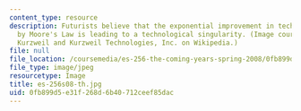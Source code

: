```yaml
---
content_type: resource
description: Futurists believe that the exponential improvement in technology described
  by Moore's Law is leading to a technological singularity. (Image courtesy of Ray
  Kurzweil and Kurzweil Technologies, Inc. on Wikipedia.)
file: null
file_location: /coursemedia/es-256-the-coming-years-spring-2008/0fb899d5e31f268d6b40712ceef85dac_es-256s08-th.jpg
file_type: image/jpeg
resourcetype: Image
title: es-256s08-th.jpg
uid: 0fb899d5-e31f-268d-6b40-712ceef85dac
---
```

